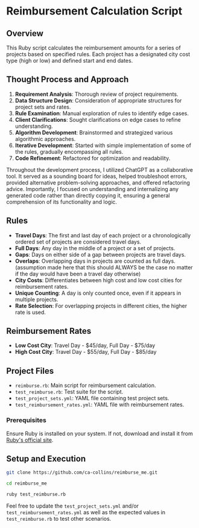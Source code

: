 # Reimbursement Calculation Script

## Overview

This Ruby script calculates the reimbursement amounts for a series of projects based on specified rules. Each project has a designated city cost type (high or low) and defined start and end dates.

## Thought Process and Approach

1. **Requirement Analysis**: Thorough review of project requirements.
2. **Data Structure Design**: Consideration of appropriate structures for project sets and rates.
3. **Rule Examination**: Manual exploration of rules to identify edge cases.
4. **Client Clarifications**: Sought clarifications on edge cases to refine understanding.
5. **Algorithm Development**: Brainstormed and strategized various algorithmic approaches.
6. **Iterative Development**: Started with simple implementation of some of the rules, gradually encompassing all rules.
7. **Code Refinement**: Refactored for optimization and readability.

Throughout the development process, I utilized ChatGPT as a collaborative tool. It served as a sounding board for ideas, helped troubleshoot errors, provided alternative problem-solving approaches, and offered refactoring advice. Importantly, I focused on understanding and internalizing any generated code rather than directly copying it, ensuring a general comprehension of its functionality and logic.

## Rules

- **Travel Days**: The first and last day of each project or a chronologically ordered set of projects are considered travel days.
- **Full Days**: Any day in the middle of a project or a set of projects.
- **Gaps**: Days on either side of a gap between projects are travel days.
- **Overlaps**: Overlapping days in projects are counted as full days. (assumption made here that this should ALWAYS be the case no matter if the day would have been a travel day otherwise)
- **City Costs**: Differentiates between high cost and low cost cities for reimbursement rates.
- **Unique Counting**: A day is only counted once, even if it appears in multiple projects.
- **Rate Selection**: For overlapping projects in different cities, the higher rate is used.

## Reimbursement Rates

- **Low Cost City**: Travel Day - $45/day, Full Day - $75/day
- **High Cost City**: Travel Day - $55/day, Full Day - $85/day

## Project Files

- `reimburse.rb`: Main script for reimbursement calculation.
- `test_reimburse.rb`: Test suite for the script.
- `test_project_sets.yml`: YAML file containing test project sets.
- `test_reimbursement_rates.yml`: YAML file with reimbursement rates.

### Prerequisites

Ensure Ruby is installed on your system. If not, download and install it from [Ruby's official site](https://www.ruby-lang.org/en/downloads/).

## Setup and Execution

```bash
git clone https://github.com/ca-collins/reimburse_me.git
```

```bash
cd reimburse_me
```

```bash
ruby test_reimburse.rb
```

Feel free to update the `test_project_sets.yml` and/or `test_reimbursement_rates.yml` as well as the expected values in `test_reimburse.rb` to test other scenarios.
